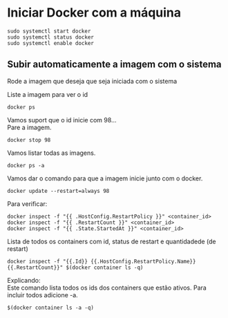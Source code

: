 # Iniciar Docker com a máquina
```
sudo systemctl start docker
sudo systemctl status docker
sudo systemctl enable docker
```

## Subir automaticamente a imagem com o sistema
Rode a imagem que deseja que seja iniciada com o sistema<br>

Liste a imagem para ver o id<br>
```
docker ps
```
Vamos suport que o id inicie com 98...<br>
Pare a imagem.<br>
```
docker stop 98
```
Vamos listar todas as imagens.<br>
```
docker ps -a
```
Vamos dar o comando para que a imagem inicie junto com o docker.<br>
```
docker update --restart=always 98
```

Para verificar:<br>
```
docker inspect -f "{{ .HostConfig.RestartPolicy }}" <container_id>
docker inspect -f "{{ .RestartCount }}" <container_id>
docker inspect -f "{{ .State.StartedAt }}" <container_id>
```

Lista de todos os containers com id, status de restart e quantidadede (de restart)<br>
```
docker inspect -f "{{.Id}} {{.HostConfig.RestartPolicy.Name}} {{.RestartCount}}" $(docker container ls -q)
```

Explicando:<br>
Este comando lista todos os ids dos containers que estão ativos. Para incluir todos adicione -a.<br>
```
$(docker container ls -a -q)
```
